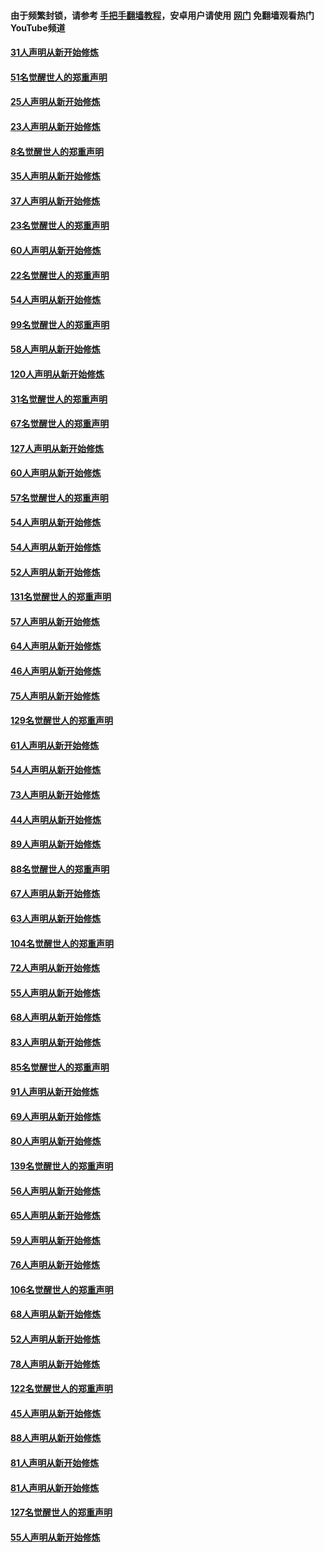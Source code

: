 #### 由于频繁封锁，请参考 [手把手翻墙教程](https://github.com/gfw-breaker/guides/wiki/)，安卓用户请使用 [网门](https://github.com/gfw-breaker/nogfw/blob/master/dl.md?t=02192300) 免翻墙观看热门YouTube频道 

#### [31人声明从新开始修炼](../pages/91/421081.md?t=02192300) 

#### [51名觉醒世人的郑重声明](../pages/91/421080.md?t=02192300) 

#### [25人声明从新开始修炼](../pages/91/421020.md?t=02192300) 

#### [23人声明从新开始修炼](../pages/91/420884.md?t=02192300) 

#### [8名觉醒世人的郑重声明](../pages/91/420883.md?t=02192300) 

#### [35人声明从新开始修炼](../pages/91/420809.md?t=02192300) 

#### [37人声明从新开始修炼](../pages/91/420766.md?t=02192300) 

#### [23名觉醒世人的郑重声明](../pages/91/420765.md?t=02192300) 

#### [60人声明从新开始修炼](../pages/91/420727.md?t=02192300) 

#### [22名觉醒世人的郑重声明](../pages/91/420726.md?t=02192300) 

#### [54人声明从新开始修炼](../pages/91/420529.md?t=02192300) 

#### [99名觉醒世人的郑重声明](../pages/91/420528.md?t=02192300) 

#### [58人声明从新开始修炼](../pages/91/420198.md?t=02192300) 

#### [120人声明从新开始修炼](../pages/91/420141.md?t=02192300) 

#### [31名觉醒世人的郑重声明](../pages/91/420197.md?t=02192300) 

#### [67名觉醒世人的郑重声明](../pages/91/420140.md?t=02192300) 

#### [127人声明从新开始修炼](../pages/91/420082.md?t=02192300) 

#### [60人声明从新开始修炼](../pages/91/420081.md?t=02192300) 

#### [57名觉醒世人的郑重声明](../pages/91/420080.md?t=02192300) 

#### [54人声明从新开始修炼](../pages/91/419533.md?t=02192300) 

#### [54人声明从新开始修炼](../pages/91/419532.md?t=02192300) 

#### [52人声明从新开始修炼](../pages/91/419531.md?t=02192300) 

#### [131名觉醒世人的郑重声明](../pages/91/419530.md?t=02192300) 

#### [57人声明从新开始修炼](../pages/91/419430.md?t=02192300) 

#### [64人声明从新开始修炼](../pages/91/419429.md?t=02192300) 

#### [46人声明从新开始修炼](../pages/91/419428.md?t=02192300) 

#### [75人声明从新开始修炼](../pages/91/419427.md?t=02192300) 

#### [129名觉醒世人的郑重声明](../pages/91/419426.md?t=02192300) 

#### [61人声明从新开始修炼](../pages/91/419198.md?t=02192300) 

#### [54人声明从新开始修炼](../pages/91/419197.md?t=02192300) 

#### [73人声明从新开始修炼](../pages/91/419196.md?t=02192300) 

#### [44人声明从新开始修炼](../pages/91/419075.md?t=02192300) 

#### [89人声明从新开始修炼](../pages/91/419074.md?t=02192300) 

#### [88名觉醒世人的郑重声明](../pages/91/419195.md?t=02192300) 

#### [67人声明从新开始修炼](../pages/91/419073.md?t=02192300) 

#### [63人声明从新开始修炼](../pages/91/419072.md?t=02192300) 

#### [104名觉醒世人的郑重声明](../pages/91/419071.md?t=02192300) 

#### [72人声明从新开始修炼](../pages/91/418902.md?t=02192300) 

#### [55人声明从新开始修炼](../pages/91/418901.md?t=02192300) 

#### [68人声明从新开始修炼](../pages/91/418900.md?t=02192300) 

#### [83人声明从新开始修炼](../pages/91/418757.md?t=02192300) 

#### [85名觉醒世人的郑重声明](../pages/91/418899.md?t=02192300) 

#### [91人声明从新开始修炼](../pages/91/418756.md?t=02192300) 

#### [69人声明从新开始修炼](../pages/91/418755.md?t=02192300) 

#### [80人声明从新开始修炼](../pages/91/418754.md?t=02192300) 

#### [139名觉醒世人的郑重声明](../pages/91/418753.md?t=02192300) 

#### [56人声明从新开始修炼](../pages/91/418594.md?t=02192300) 

#### [65人声明从新开始修炼](../pages/91/418593.md?t=02192300) 

#### [59人声明从新开始修炼](../pages/91/418592.md?t=02192300) 

#### [76人声明从新开始修炼](../pages/91/418431.md?t=02192300) 

#### [106名觉醒世人的郑重声明](../pages/91/418591.md?t=02192300) 

#### [68人声明从新开始修炼](../pages/91/418430.md?t=02192300) 

#### [52人声明从新开始修炼](../pages/91/418429.md?t=02192300) 

#### [78人声明从新开始修炼](../pages/91/418428.md?t=02192300) 

#### [122名觉醒世人的郑重声明](../pages/91/418427.md?t=02192300) 

#### [45人声明从新开始修炼](../pages/91/418248.md?t=02192300) 

#### [88人声明从新开始修炼](../pages/91/418247.md?t=02192300) 

#### [81人声明从新开始修炼](../pages/91/418246.md?t=02192300) 

#### [81人声明从新开始修炼](../pages/91/418139.md?t=02192300) 

#### [127名觉醒世人的郑重声明](../pages/91/418245.md?t=02192300) 

#### [55人声明从新开始修炼](../pages/91/418138.md?t=02192300) 

